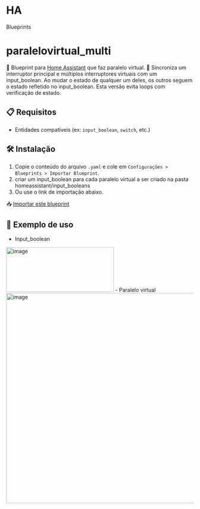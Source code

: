 # HA
Blueprints

# paralelovirtual_multi

📘 Blueprint para [Home Assistant](https://www.home-assistant.io) que faz paralelo virtual.
📘 Sincroniza um interruptor principal e múltiplos interruptores virtuais com um input_boolean. Ao mudar o estado de qualquer um deles, os outros seguem o estado refletido no input_boolean. Esta versão evita loops com verificação de estado.

## 📋 Requisitos
- Entidades compatíveis (ex: `input_boolean`, `switch`, etc.)

## 🛠️ Instalação

1. Copie o conteúdo do arquivo `.yaml` e cole em `Configurações > Blueprints > Importar Blueprint`.
2. criar um input_boolean para cada paralelo virtual a ser criado na pasta homeassistant/input_booleans
3. Ou use o link de importação abaixo.

📥 [Importar este blueprint](https://github.com/andersoneloi/HA/blob/main/paralelovirtual_multi.yaml)

## 🧪 Exemplo de uso
- Input_boolean
<img width="289" height="120" alt="image" src="https://github.com/user-attachments/assets/eb8b5842-9b3e-4ae6-ac92-45d146ac5658" />
- Paralelo virtual
<img width="1062" height="564" alt="image" src="https://github.com/user-attachments/assets/67eb5f78-cbec-4df4-a419-012ed0ca32af" />


